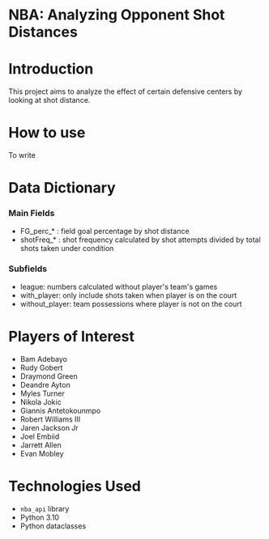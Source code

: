 # NBA: Analyzing Opponent Shot Distances

# Introduction

This project aims to analyze the effect of certain defensive centers by looking at shot distance.

# How to use

To write

# Data Dictionary

### Main Fields
* FG_perc_* : field goal percentage by shot distance
* shotFreq_* : shot frequency calculated by shot attempts divided by total shots taken under condition

### Subfields
* league: numbers calculated without player's team's games
* with_player: only include shots taken when player is on the court
* without_player: team possessions where player is not on the court

# Players of Interest

* Bam Adebayo
* Rudy Gobert
* Draymond Green
* Deandre Ayton
* Myles Turner
* Nikola Jokic
* Giannis Antetokounmpo
* Robert Williams III
* Jaren Jackson Jr
* Joel Embiid
* Jarrett Allen
* Evan Mobley

# Technologies Used
* `nba_api` library
* Python 3.10
* Python dataclasses
